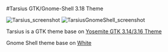 #Tarsius GTK/Gnome-Shell 3.18 Theme

![Tarsius_screenshot](https://github.com/dotovr/tarsius-gtk-theme/blob/master/Screen1.png)
![TarsiusGnomeShell_screenshot](https://raw.githubusercontent.com/dotovr/tarsius-gtk-theme/master/Screenshot2.png)



Tarsius is a GTK theme base on [Yosemite GTK 3.14/3.16 Theme](http://kxmylo.deviantart.com/art/Yosemite-GTK-3-14-3-16-Theme-575639716)

Gnome Shell theme base on [White](http://gnome-look.org/content/show.php/White?content=173840)
